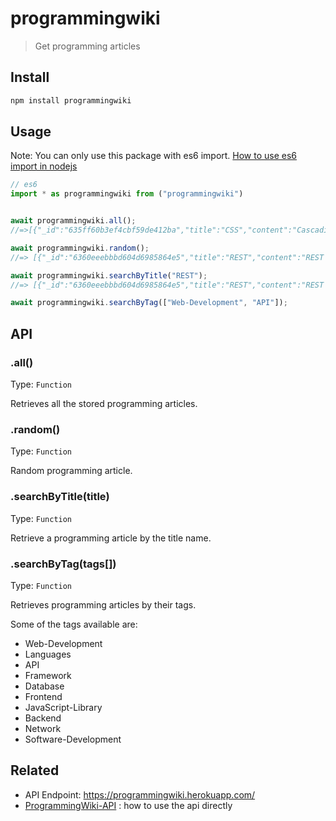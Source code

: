 # programmingwiki

> Get programming articles

## Install

```sh
npm install programmingwiki
```

## Usage

Note: You can only use this package with es6 import. [How to use es6 import in nodejs](https://www.geeksforgeeks.org/how-to-use-an-es6-import-in-node-js/)

```js
// es6
import * as programmingwiki from ("programmingwiki")


await programmingwiki.all();
//=>[{"_id":"635ff60b3ef4cbf59de412ba","title":"CSS","content":"Cascading Style Sheets (CSS) is a style sheet language used for describing the presentation of a document written in a markup language such as HTML or XML. CSS is a cornerstone technology of the World Wide Web, alongside HTML and JavaScript.","tags":["Language","Web-Development","Frontend"],"__v":0}...]

await programmingwiki.random();
//=> [{"_id":"6360eeebbbd604d6985864e5","title":"REST","content":"REST is short for REpresentational State Transfer. It's an architectural style for designing APIs.","tags":["API"],"__v":0}]

await programmingwiki.searchByTitle("REST");
//=> [{"_id":"6360eeebbbd604d6985864e5","title":"REST","content":"REST is short for REpresentational State Transfer. It's an architectural style for designing APIs.","tags":["API"],"__v":0}]

await programmingwiki.searchByTag(["Web-Development", "API"]);
```
## API

### .all()

Type: `Function`

Retrieves all the stored programming articles.

### .random()

Type: `Function`

Random programming article.

### .searchByTitle(title)

Type: `Function`

Retrieve a programming article by the title name.

### .searchByTag(tags[])

Type: `Function`

Retrieves programming articles by their tags.

Some of the tags available are:

-   Web-Development
-   Languages
-   API
-   Framework
-   Database
-   Frontend
-   JavaScript-Library
-   Backend
-   Network
-   Software-Development


## Related

- API Endpoint: https://programmingwiki.herokuapp.com/  
- [ProgrammingWiki-API](https://github.com/akiif/ProgrammingWiki-API) : how to use the api directly